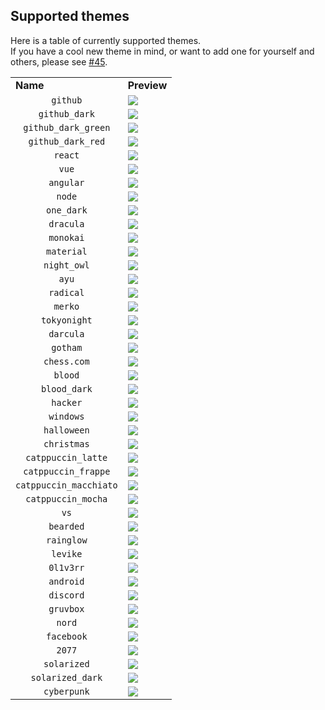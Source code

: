 ## Supported themes

Here is a table of currently supported themes.  
If you have a cool new theme in mind, or want to add one for yourself and others, please see [#45](https://github.com/0l1v3rr/github-readme-tech-stack/issues/45).

<table>
  <tr>
    <td><b>Name</b></td>
    <td><b>Preview</b></td>
  </tr>

  <tr>
    <td align="center"><code>github</code></td>
    <td>
      <img src="https://github-readme-tech-stack.vercel.app/api/cards?theme=github&title=github&lineCount=1&line1=typescript,typescript,auto;express,express.js,61DAFB">
    </td>
  </tr>

  <tr>
    <td align="center"><code>github_dark</code></td>
    <td>
      <img src="https://github-readme-tech-stack.vercel.app/api/cards?theme=github_dark&title=github_dark&lineCount=1&line1=typescript,typescript,auto;express,express.js,61DAFB">
    </td>
  </tr>

  <tr>
    <td align="center"><code>github_dark_green</code></td>
    <td>
      <img src="https://github-readme-tech-stack.vercel.app/api/cards?theme=github_dark_green&title=github_dark_green&lineCount=1&line1=typescript,typescript,auto;express,express.js,61DAFB">
    </td>
  </tr>

  <tr>
    <td align="center"><code>github_dark_red</code></td>
    <td>
      <img src="https://github-readme-tech-stack.vercel.app/api/cards?theme=github_dark_red&title=github_dark_red&lineCount=1&line1=typescript,typescript,auto;express,express.js,61DAFB">
    </td>
  </tr>

  <tr>
    <td align="center"><code>react</code></td>
    <td>
      <img src="https://github-readme-tech-stack.vercel.app/api/cards?theme=react&title=react&lineCount=1&line1=typescript,typescript,auto;express,express.js,61DAFB">
    </td>
  </tr>

  <tr>
    <td align="center"><code>vue</code></td>
    <td>
      <img src="https://github-readme-tech-stack.vercel.app/api/cards?theme=vue&title=vue&lineCount=1&line1=typescript,typescript,auto;express,express.js,61DAFB">
    </td>
  </tr>
  
  <tr>
    <td align="center"><code>angular</code></td>
    <td>
      <img src="https://github-readme-tech-stack.vercel.app/api/cards?theme=angular&title=angular&lineCount=1&line1=typescript,typescript,auto;express,express.js,61DAFB">
    </td>
  </tr>
  
  <tr>
    <td align="center"><code>node</code></td>
    <td>
      <img src="https://github-readme-tech-stack.vercel.app/api/cards?theme=node&title=node&lineCount=1&line1=typescript,typescript,auto;express,express.js,61DAFB">
    </td>
  </tr>
  
  <tr>
    <td align="center"><code>one_dark</code></td>
    <td>
      <img src="https://github-readme-tech-stack.vercel.app/api/cards?theme=one_dark&title=one_dark&lineCount=1&line1=typescript,typescript,auto;express,express.js,61DAFB">
    </td>
  </tr>
  
  <tr>
    <td align="center"><code>dracula</code></td>
    <td>
      <img src="https://github-readme-tech-stack.vercel.app/api/cards?theme=dracula&title=dracula&lineCount=1&line1=typescript,typescript,auto;express,express.js,61DAFB">
    </td>
  </tr>
  
  <tr>
    <td align="center"><code>monokai</code></td>
    <td>
      <img src="https://github-readme-tech-stack.vercel.app/api/cards?theme=monokai&title=monokai&lineCount=1&line1=typescript,typescript,auto;express,express.js,61DAFB">
    </td>
  </tr>
  
  <tr>
    <td align="center"><code>material</code></td>
    <td>
      <img src="https://github-readme-tech-stack.vercel.app/api/cards?theme=material&title=material&lineCount=1&line1=typescript,typescript,auto;express,express.js,61DAFB">
    </td>
  </tr>
  
  <tr>
    <td align="center"><code>night_owl</code></td>
    <td>
      <img src="https://github-readme-tech-stack.vercel.app/api/cards?theme=night_owl&title=night_owl&lineCount=1&line1=typescript,typescript,auto;express,express.js,61DAFB">
    </td>
  </tr>

  <tr>
    <td align="center"><code>ayu</code></td>
    <td>
      <img src="https://github-readme-tech-stack.vercel.app/api/cards?theme=ayu&title=ayu&lineCount=1&line1=typescript,typescript,auto;express,express.js,61DAFB">
    </td>
  </tr>
  
  <tr>
    <td align="center"><code>radical</code></td>
    <td>
      <img src="https://github-readme-tech-stack.vercel.app/api/cards?theme=radical&title=radical&lineCount=1&line1=typescript,typescript,auto;express,express.js,61DAFB">
    </td>
  </tr>
  
  <tr>
    <td align="center"><code>merko</code></td>
    <td>
      <img src="https://github-readme-tech-stack.vercel.app/api/cards?theme=merko&title=merko&lineCount=1&line1=typescript,typescript,auto;express,express.js,61DAFB">
    </td>
  </tr>
  
  <tr>
    <td align="center"><code>tokyonight</code></td>
    <td>
      <img src="https://github-readme-tech-stack.vercel.app/api/cards?theme=tokyonight&title=tokyonight&lineCount=1&line1=typescript,typescript,auto;express,express.js,61DAFB">
    </td>
  </tr>
  
  <tr>
    <td align="center"><code>darcula</code></td>
    <td>
      <img src="https://github-readme-tech-stack.vercel.app/api/cards?theme=darcula&title=darcula&lineCount=1&line1=typescript,typescript,auto;express,express.js,61DAFB">
    </td>
  </tr>
  
  <tr>
    <td align="center"><code>gotham</code></td>
    <td>
      <img src="https://github-readme-tech-stack.vercel.app/api/cards?theme=gotham&title=gotham&lineCount=1&line1=typescript,typescript,auto;express,express.js,61DAFB">
    </td>
  </tr>
  
  <tr>
    <td align="center"><code>chess.com</code></td>
    <td>
      <img src="https://github-readme-tech-stack.vercel.app/api/cards?theme=chess.com&title=chess.com&lineCount=1&line1=typescript,typescript,auto;express,express.js,61DAFB">
    </td>
  </tr>
  
  <tr>
    <td align="center"><code>blood</code></td>
    <td>
      <img src="https://github-readme-tech-stack.vercel.app/api/cards?theme=blood&title=blood&lineCount=1&line1=typescript,typescript,auto;express,express.js,61DAFB">
    </td>
  </tr>
  
  <tr>
    <td align="center"><code>blood_dark</code></td>
    <td>
      <img src="https://github-readme-tech-stack.vercel.app/api/cards?theme=blood_dark&title=blood_dark&lineCount=1&line1=typescript,typescript,auto;express,express.js,61DAFB">
    </td>
  </tr>

  <tr>
    <td align="center"><code>hacker</code></td>
    <td>
      <img src="https://github-readme-tech-stack.vercel.app/api/cards?theme=hacker&title=hacker&lineCount=1&line1=typescript,typescript,auto;express,express.js,61DAFB">
    </td>
  </tr>

  <tr>
    <td align="center"><code>windows</code></td>
    <td>
      <img src="https://github-readme-tech-stack.vercel.app/api/cards?theme=windows&title=windows&lineCount=1&line1=typescript,typescript,auto;express,express.js,61DAFB">
    </td>
  </tr>

  <tr>
    <td align="center"><code>halloween</code></td>
    <td>
      <img src="https://github-readme-tech-stack.vercel.app/api/cards?theme=halloween&title=halloween&lineCount=1&line1=typescript,typescript,auto;express,express.js,61DAFB">
    </td>
  </tr>

  <tr>
    <td align="center"><code>christmas</code></td>
    <td>
      <img src="https://github-readme-tech-stack.vercel.app/api/cards?theme=christmas&title=christmas&lineCount=1&line1=typescript,typescript,auto;express,express.js,61DAFB">
    </td>
  </tr>
  
  <tr>
    <td align="center"><code>catppuccin_latte</code></td>
    <td>
      <img src="https://github-readme-tech-stack.vercel.app/api/cards?theme=catppuccin_latte&title=catppuccin_latte&lineCount=1&line1=typescript,typescript,auto;express,express.js,61DAFB">
    </td>
  </tr>

  <tr>
    <td align="center"><code>catppuccin_frappe</code></td>
    <td>
      <img src="https://github-readme-tech-stack.vercel.app/api/cards?theme=catppuccin_frappe&title=catppuccin_frappe&lineCount=1&line1=typescript,typescript,auto;express,express.js,61DAFB">
    </td>
  </tr>

  <tr>
    <td align="center"><code>catppuccin_macchiato</code></td>
    <td>
      <img src="https://github-readme-tech-stack.vercel.app/api/cards?theme=catppuccin_macchiato&title=catppuccin_macchiato&lineCount=1&line1=typescript,typescript,auto;express,express.js,61DAFB">
    </td>
  </tr>

  <tr>
    <td align="center"><code>catppuccin_mocha</code></td>
    <td>
      <img src="https://github-readme-tech-stack.vercel.app/api/cards?theme=catppuccin_mocha&title=catppuccin_mocha&lineCount=1&line1=typescript,typescript,auto;express,express.js,61DAFB">
    </td>
  </tr>

  <tr>
    <td align="center"><code>vs</code></td>
    <td>
      <img src="https://github-readme-tech-stack.vercel.app/api/cards?theme=vs&title=vs&lineCount=1&line1=typescript,typescript,auto;express,express.js,61DAFB">
    </td>
  </tr>

  <tr>
    <td align="center"><code>bearded</code></td>
    <td>
      <img src="https://github-readme-tech-stack.vercel.app/api/cards?theme=bearded&title=bearded&lineCount=1&line1=typescript,typescript,auto;express,express.js,61DAFB">
    </td>
  </tr>

  <tr>
    <td align="center"><code>rainglow</code></td>
    <td>
      <img src="https://github-readme-tech-stack.vercel.app/api/cards?theme=rainglow&title=rainglow&lineCount=1&line1=typescript,typescript,auto;express,express.js,61DAFB">
    </td>
  </tr>

  <tr>
    <td align="center"><code>levike</code></td>
    <td>
      <img src="https://github-readme-tech-stack.vercel.app/api/cards?title=levike&lineCount=1&theme=levike&line1=typescript,typescript,auto;express,express,61DAFB">
    </td>
  </tr>

  <tr>
    <td align="center"><code>0l1v3rr</code></td>
    <td>
      <img src="https://github-readme-tech-stack.vercel.app/api/cards?theme=0l1v3rr&title=0l1v3rr&lineCount=1&line1=typescript,typescript,auto;express,express.js,61DAFB">
    </td>
  </tr>

  <tr>
    <td align="center"><code>android</code></td>
    <td>
      <img src="https://github-readme-tech-stack.vercel.app/api/cards?title=android&lineCount=1&theme=android&line1=typescript,typescript,auto;express,express,61DAFB">
    </td>
  </tr>

  <tr>
    <td align="center"><code>discord</code></td>
    <td>
      <img src="https://github-readme-tech-stack.vercel.app/api/cards?theme=discord&title=discord&lineCount=1&line1=typescript,typescript,auto;express,express.js,61DAFB">
    </td>
  </tr>

  <tr>
    <td align="center"><code>gruvbox</code></td>
    <td>
      <img src="https://github-readme-tech-stack.vercel.app/api/cards?theme=gruvbox&title=gruvbox&lineCount=1&line1=typescript,typescript,auto;express,express.js,61DAFB">
    </td>
  </tr>

  <tr>
    <td align="center"><code>nord</code></td>
    <td>
      <img src="https://github-readme-tech-stack.vercel.app/api/cards?theme=nord&title=nord&lineCount=1&line1=typescript,typescript,auto;express,express.js,61DAFB">
    </td>
  </tr>

  <tr>
    <td align="center"><code>facebook</code></td>
    <td>
      <img src="https://github-readme-tech-stack.vercel.app/api/cards?theme=facebook&title=facebook&lineCount=1&line1=typescript,typescript,auto;express,express.js,61DAFB">
    </td>
  </tr>

  <tr>
    <td align="center"><code>2077</code></td>
    <td>
      <img src="https://github-readme-tech-stack.vercel.app/api/cards?theme=2077&title=2077&lineCount=1&line1=typescript,typescript,auto;express,express.js,61DAFB">
    </td>
  </tr>

  <tr>
    <td align="center"><code>solarized</code></td>
    <td>
      <img src="https://github-readme-tech-stack.vercel.app/api/cards?theme=solarized&title=solarized&lineCount=1&line1=typescript,typescript,auto;express,express.js,61DAFB">
    </td>
  </tr>

  <tr>
    <td align="center"><code>solarized_dark</code></td>
    <td>
      <img src="https://github-readme-tech-stack.vercel.app/api/cards?theme=solarized_dark&title=solarized_dark&lineCount=1&line1=typescript,typescript,auto;express,express.js,61DAFB">
    </td>
  </tr>

  <tr>
   <td align="center"><code>cyberpunk</code></td>
    <td>
      <img src="https://github-readme-tech-stack.vercel.app/api/cards?theme=cyberpunk&title=cyberpunk&lineCount=1&line1=typescript,typescript,auto;express,express.js,61DAFB">
    </td>
  </tr>
</table>
